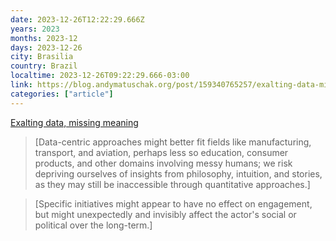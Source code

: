```yaml
---
date: 2023-12-26T12:22:29.666Z
years: 2023
months: 2023-12
days: 2023-12-26
city: Brasilia
country: Brazil
localtime: 2023-12-26T09:22:29.666-03:00
link: https://blog.andymatuschak.org/post/159340765257/exalting-data-missing-meaning
categories: ["article"]
---
```

[Exalting data, missing meaning](https://blog.andymatuschak.org/post/159340765257/exalting-data-missing-meaning)

> [Data-centric approaches might better fit fields like manufacturing, transport, and aviation, perhaps less so education, consumer products, and other domains involving messy humans; we risk depriving ourselves of insights from philosophy, intuition, and stories, as they may still be inaccessible through quantitative approaches.]

> [Specific initiatives might appear to have no effect on engagement, but might unexpectedly and invisibly affect the actor's social or political over the long-term.]

